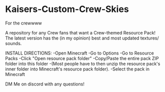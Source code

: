 # Kaisers-Custom-Crew-Skies
For the crewwww

A repository for any Crew fans that want a Crew-themed Resource Pack! The latest version has the (in my opinion) best and most updated textures/ sounds.

INSTALL DIRECTIONS:
-Open Minecraft
-Go to Options
-Go to Resource Packs
-Click "Open resource pack folder"
-Copy/Paste the entire pack ZIP folder into this folder
-(Most people have to then unzip the resource pack's inner folder into Minecraft's resource pack folder).
-Select the pack in Minecraft

DM Me on discord with any questions!
